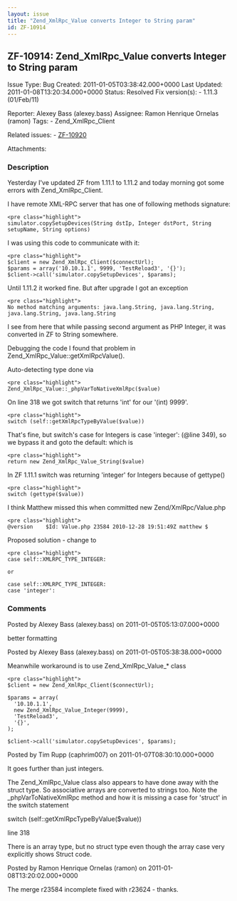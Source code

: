 ```yaml
---
layout: issue
title: "Zend_XmlRpc_Value converts Integer to String param"
id: ZF-10914
---
```


ZF-10914: Zend\_XmlRpc\_Value converts Integer to String param
--------------------------------------------------------------

 Issue Type: Bug Created: 2011-01-05T03:38:42.000+0000 Last Updated: 2011-01-08T13:20:34.000+0000 Status: Resolved Fix version(s): - 1.11.3 (01/Feb/11)
 
 Reporter:  Alexey Bass (alexey.bass)  Assignee:  Ramon Henrique Ornelas (ramon)  Tags: - Zend\_XmlRpc\_Client
 
 Related issues: - [ZF-10920](/issues/browse/ZF-10920)
 
 Attachments: 
### Description

Yesterday I've updated ZF from 1.11.1 to 1.11.2 and today morning got some errors with Zend\_XmlRpc\_Client.

I have remote XML-RPC server that has one of following methods signature:

 
    <pre class="highlight">
    simulator.copySetupDevices(String dstIp, Integer dstPort, String setupName, String options)


I was using this code to communicate with it:

 
    <pre class="highlight"> 
    $client = new Zend_XmlRpc_Client($connectUrl);
    $params = array('10.10.1.1', 9999, 'TestReload3', '{}');
    $client->call('simulator.copySetupDevices', $params);


Until 1.11.2 it worked fine. But after upgrade I got an exception

 
    <pre class="highlight">
    No method matching arguments: java.lang.String, java.lang.String, java.lang.String, java.lang.String


I see from here that while passing second argument as PHP Integer, it was converted in ZF to String somewhere.

Debugging the code I found that problem in Zend\_XmlRpc\_Value::getXmlRpcValue().

Auto-detecting type done via

 
    <pre class="highlight">
    Zend_XmlRpc_Value::_phpVarToNativeXmlRpc($value)


On line 318 we got switch that returns 'int' for our '(int) 9999'.

 
    <pre class="highlight">
    switch (self::getXmlRpcTypeByValue($value))


That's fine, but switch's case for Integers is case 'integer': (@line 349), so we bypass it and goto the default: which is

 
    <pre class="highlight">
    return new Zend_XmlRpc_Value_String($value)


In ZF 1.11.1 switch was returning 'integer' for Integers because of gettype()

 
    <pre class="highlight">
    switch (gettype($value))


I think Matthew missed this when committed new Zend/XmlRpc/Value.php

 
    <pre class="highlight">
    @version    $Id: Value.php 23584 2010-12-28 19:51:49Z matthew $


Proposed solution - change to

 
    <pre class="highlight">
    case self::XMLRPC_TYPE_INTEGER:
    
    or
    
    case self::XMLRPC_TYPE_INTEGER:
    case 'integer':


 

 

### Comments

Posted by Alexey Bass (alexey.bass) on 2011-01-05T05:13:07.000+0000

better formatting

 

 

Posted by Alexey Bass (alexey.bass) on 2011-01-05T05:38:38.000+0000

Meanwhile workaround is to use Zend\_XmlRpc\_Value\_\* class

 
    <pre class="highlight">
    $client = new Zend_XmlRpc_Client($connectUrl);
    
    $params = array(
      '10.10.1.1',
      new Zend_XmlRpc_Value_Integer(9999),
      'TestReload3',
      '{}',
    );
    
    $client->call('simulator.copySetupDevices', $params);


 

 

Posted by Tim Rupp (caphrim007) on 2011-01-07T08:30:10.000+0000

It goes further than just integers.

The Zend\_XmlRpc\_Value class also appears to have done away with the struct type. So associative arrays are converted to strings too. Note the \_phpVarToNativeXmlRpc method and how it is missing a case for 'struct' in the switch statement

switch (self::getXmlRpcTypeByValue($value))

line 318

There is an array type, but no struct type even though the array case very explicitly shows Struct code.

 

 

Posted by Ramon Henrique Ornelas (ramon) on 2011-01-08T13:20:02.000+0000

The merge r23584 incomplete fixed with r23624 - thanks.

 

 
